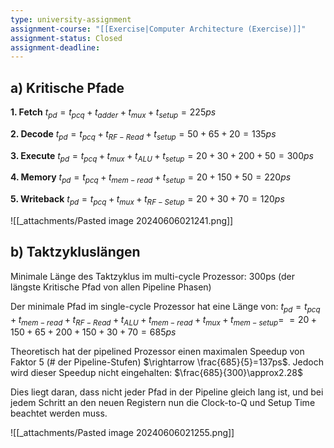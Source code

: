 ```yaml
---
type: university-assignment
assignment-course: "[[Exercise|Computer Architecture (Exercise)]]"
assignment-status: Closed
assignment-deadline: 
---
```

## a) Kritische Pfade

**1. Fetch**
$t_{pd}=t_{pcq}+t_{adder}+t_{mux} + t_{setup}=225ps$

**2. Decode**
$t_{pd}=t_{pcq}+t_{RF-Read}+t_{setup}=50+65+20=135ps$

**3. Execute**
$t_{pd}=t_{pcq}+t_{mux}+t_{ALU}+t_{setup}=20+30+200+50=300ps$

**4. Memory**
$t_{pd}=t_{pcq}+t_{mem-read}+t_{setup}=20+150+50=220ps$

**5. Writeback**
$t_{pd}=t_{pcq}+t_{mux}+t_{RF-Setup}= 20 + 30 + 70 = 120ps$

![[_attachments/Pasted image 20240606021241.png]]
## b) Taktzykluslängen

Minimale Länge des Taktzyklus im multi-cycle Prozessor: 300ps (der längste Kritische Pfad von allen Pipeline Phasen)

Der minimale Pfad im single-cycle Prozessor hat eine Länge von:
$t_{pd}=t_{pcq}+t_{mem-read}+t_{RF-Read}+t_{ALU}+t_{mem-read}+t_{mux}+t_{mem-setup}=$
$=20+150+65+200+150+30+70=685ps$

Theoretisch hat der pipelined Prozessor einen maximalen Speedup von Faktor 5 (# der Pipeline-Stufen) $\rightarrow \frac{685}{5}=137ps$. Jedoch wird dieser Speedup nicht eingehalten: $\frac{685}{300}\approx2.28$

Dies liegt daran, dass nicht jeder Pfad in der Pipeline gleich lang ist, und bei jedem Schritt an den neuen Registern nun die Clock-to-Q und Setup Time beachtet werden muss.

![[_attachments/Pasted image 20240606021255.png]]